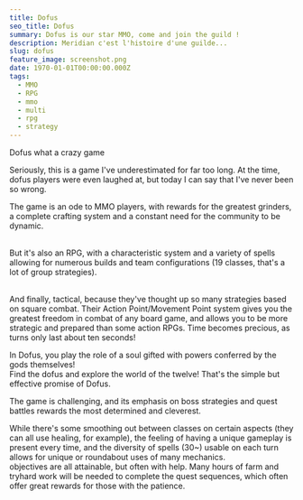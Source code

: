 ```yaml
---
title: Dofus
seo_title: Dofus
summary: Dofus is our star MMO, come and join the guild !
description: Meridian c'est l'histoire d'une guilde...
slug: dofus
feature_image: screenshot.png
date: 1970-01-01T00:00:00.000Z
tags:
  - MMO
  - RPG
  - mmo
  - multi
  - rpg
  - strategy
---
```


Dofus what a crazy game

Seriously, this is a game I've underestimated for far too long.
At the time, dofus players were even laughed at, but today I can say that I've never been so wrong.

The game is an ode to MMO players, with rewards for the greatest grinders, a complete crafting system and a constant need for the community to be dynamic.

\
But it's also an RPG, with a characteristic system and a variety of spells allowing for numerous builds and team configurations (19 classes, that's a lot of group strategies).

\
And finally, tactical, because they've thought up so many strategies based on square combat. Their Action Point/Movement Point system gives you the greatest freedom in combat of any board game, and allows you to be more strategic and prepared than some action RPGs. Time becomes precious, as turns only last about ten seconds!

In Dofus, you play the role of a soul gifted with powers conferred by the gods themselves! \
Find the dofus and explore the world of the twelve! That's the simple but effective promise of Dofus.

The game is challenging, and its emphasis on boss strategies and quest battles rewards the most determined and cleverest.

While there's some smoothing out between classes on certain aspects (they can all use healing, for example), the feeling of having a unique gameplay is present every time, and the diversity of spells (30~) usable on each turn allows for unique or roundabout uses of many mechanics.
\
objectives are all attainable, but often with help. Many hours of farm and tryhard work will be needed to complete the quest sequences, which often offer great rewards for those with the patience.
